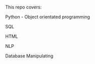 # 

This repo covers: 

Python - Object orientated programming 

SQL 

HTML 

NLP

Database Manipulating 
